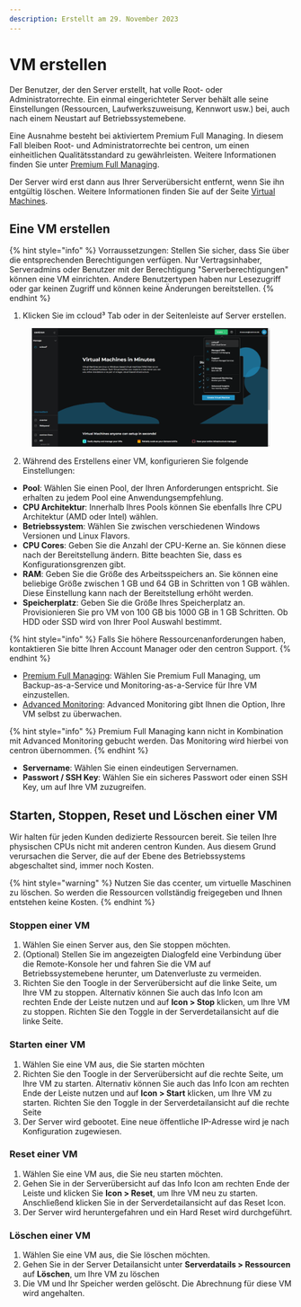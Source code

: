 ```yaml
---
description: Erstellt am 29. November 2023
---
```


# VM erstellen

Der Benutzer, der den Server erstellt, hat volle Root- oder Administratorrechte. Ein einmal eingerichteter Server behält alle seine Einstellungen (Ressourcen, Laufwerkszuweisung, Kennwort usw.) bei, auch nach einem Neustart auf Betriebssystemebene.&#x20;

Eine Ausnahme besteht bei aktiviertem Premium Full Managing. In diesem Fall bleiben Root- und Administratorrechte bei centron, um einen einheitlichen Qualitätsstandard zu gewährleisten. Weitere Informationen finden Sie unter [Premium Full Managing](broken-reference).

Der Server wird erst dann aus Ihrer Serverübersicht entfernt, wenn Sie ihn entgültig löschen. Weitere Informationen finden Sie auf der Seite [Virtual Machines](broken-reference).



## Eine VM erstellen

{% hint style="info" %}
Vorraussetzungen: Stellen Sie sicher, dass Sie über die entsprechenden Berechtigungen verfügen. Nur Vertragsinhaber, Serveradmins oder Benutzer mit der Berechtigung "Serverberechtigungen" können eine VM einrichten. Andere Benutzertypen haben nur Lesezugriff oder gar keinen Zugriff und können keine Änderungen bereitstellen.
{% endhint %}

1. Klicken Sie im ccloud³ Tab oder in der Seitenleiste auf Server erstellen.

<figure><img src="../.gitbook/assets/image (3).png" alt=""><figcaption></figcaption></figure>

2. Während des Erstellens einer VM, konfigurieren Sie folgende Einstellungen:

* **Pool**: Wählen Sie einen Pool, der Ihren Anforderungen entspricht. Sie erhalten zu jedem Pool eine Anwendungsempfehlung.
* **CPU Architektur**: Innerhalb Ihres Pools können Sie ebenfalls Ihre CPU Architektur (AMD oder Intel) wählen.
* **Betriebssystem**: Wählen Sie zwischen verschiedenen Windows Versionen und Linux Flavors.
* **CPU Cores**: Geben Sie die Anzahl der CPU-Kerne an. Sie können diese nach der Bereitstellung ändern. Bitte beachten Sie, dass es Konfigurationsgrenzen gibt.
* **RAM**: Geben Sie die Größe des Arbeitsspeichers an. Sie können eine beliebige Größe zwischen 1 GB und 64 GB in Schritten von 1 GB wählen. Diese Einstellung kann nach der Bereitstellung erhöht werden.
* **Speicherplatz**: Geben Sie die Größe Ihres Speicherplatz an. Provisionieren Sie pro VM von 100 GB bis 1000 GB in 1 GB Schritten. Ob HDD oder SSD wird von Ihrer Pool Auswahl bestimmt.&#x20;

{% hint style="info" %}
Falls Sie höhere Ressourcenanforderungen haben, kontaktieren Sie bitte Ihren Account Manager oder den centron Support.
{% endhint %}



* [Premium Full Managing](broken-reference): Wählen Sie Premium Full Managing, um Backup-as-a-Service und Monitoring-as-a-Service für Ihre VM einzustellen.&#x20;
* [Advanced Monitoring](broken-reference): Advanced Monitoring gibt Ihnen die Option, Ihre VM selbst zu überwachen.

{% hint style="info" %}
Premium Full Managing kann nicht in Kombination mit Advanced Monitoring gebucht werden. Das Monitoring wird hierbei von centron übernommen.
{% endhint %}



* **Servername**: Wählen Sie einen eindeutigen Servernamen.
* **Passwort / SSH Key**: Wählen Sie ein sicheres Passwort oder einen SSH Key, um auf Ihre VM zuzugreifen.



## Starten, Stoppen, Reset und Löschen einer VM

Wir halten für jeden Kunden dedizierte Ressourcen bereit. Sie teilen Ihre physischen CPUs nicht mit anderen centron Kunden. Aus diesem Grund verursachen die Server, die auf der Ebene des Betriebssystems abgeschaltet sind, immer noch Kosten.&#x20;

{% hint style="warning" %}
Nutzen Sie das ccenter, um virtuelle Maschinen zu löschen. So werden die Ressourcen vollständig freigegeben und Ihnen entstehen keine Kosten.
{% endhint %}



### **Stoppen einer VM**

1. Wählen Sie einen Server aus, den Sie stoppen möchten.
2. (Optional) Stellen Sie im angezeigten Dialogfeld eine Verbindung über die Remote-Konsole her und fahren Sie die VM auf Betriebssystemebene herunter, um Datenverluste zu vermeiden.
3. Richten Sie den Toogle in der Serverübersicht auf die linke Seite, um Ihre VM zu stoppen. Alternativ können Sie auch das Info Icon am rechten Ende der Leiste nutzen und auf **Icon > Stop** klicken, um Ihre VM zu stoppen. Richten Sie den Toggle in der Serverdetailansicht auf die linke Seite.



### **Starten einer VM**

1. Wählen Sie eine VM aus, die Sie starten möchten
2. Richten Sie den Toogle in der Serverübersicht auf die rechte Seite, um Ihre VM zu starten. Alternativ können Sie auch das Info Icon am rechten Ende der Leiste nutzen und auf **Icon > Start** klicken, um Ihre VM zu starten. Richten Sie den Toggle in der Serverdetailansicht auf die rechte Seite
3. Der Server wird gebootet. Eine neue öffentliche IP-Adresse wird je nach Konfiguration zugewiesen.&#x20;



### **Reset einer VM**

1. Wählen Sie eine VM aus, die Sie neu starten möchten.
2. Gehen Sie in der Serverübersicht auf das Info Icon am rechten Ende der Leiste und klicken Sie **Icon > Reset**, um Ihre VM neu zu starten. Anschließend klicken Sie in der Serverdetailansicht auf das Reset Icon.
3. Der Server wird heruntergefahren und ein Hard Reset wird durchgeführt.



### **Löschen einer VM**

1. Wählen Sie eine VM aus, die Sie löschen möchten.
2. Gehen Sie in der Server Detailansicht unter **Serverdatails > Ressourcen** auf **Löschen**, um Ihre VM zu löschen
3. Die VM und Ihr Speicher werden gelöscht. Die Abrechnung für diese VM wird angehalten.&#x20;
